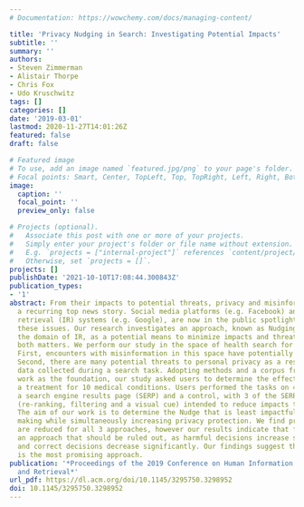 ```yaml
---
# Documentation: https://wowchemy.com/docs/managing-content/

title: 'Privacy Nudging in Search: Investigating Potential Impacts'
subtitle: ''
summary: ''
authors:
- Steven Zimmerman
- Alistair Thorpe
- Chris Fox
- Udo Kruschwitz
tags: []
categories: []
date: '2019-03-01'
lastmod: 2020-11-27T14:01:26Z
featured: false
draft: false

# Featured image
# To use, add an image named `featured.jpg/png` to your page's folder.
# Focal points: Smart, Center, TopLeft, Top, TopRight, Left, Right, BottomLeft, Bottom, BottomRight.
image:
  caption: ''
  focal_point: ''
  preview_only: false

# Projects (optional).
#   Associate this post with one or more of your projects.
#   Simply enter your project's folder or file name without extension.
#   E.g. `projects = ["internal-project"]` references `content/project/deep-learning/index.md`.
#   Otherwise, set `projects = []`.
projects: []
publishDate: '2021-10-10T17:08:44.300843Z'
publication_types:
- '1'
abstract: From their impacts to potential threats, privacy and misinformation are
  a recurring top news story. Social media platforms (e.g. Facebook) and information
  retrieval (IR) systems (e.g. Google), are now in the public spotlight to address
  these issues. Our research investigates an approach, known as Nudging, applied to
  the domain of IR, as a potential means to minimize impacts and threats surrounding
  both matters. We perform our study in the space of health search for two reasons.
  First, encounters with misinformation in this space have potentially grave outcomes.
  Second, there are many potential threats to personal privacy as a result of the
  data collected during a search task. Adopting methods and a corpus from previous
  work as the foundation, our study asked users to determine the effectiveness of
  a treatment for 10 medical conditions. Users performed the tasks on 4 variants of
  a search engine results page (SERP) and a control, with 3 of the SERPS being a Nudge
  (re-ranking, filtering and a visual cue) intended to reduce impacts to privacy.
  The aim of our work is to determine the Nudge that is least impactful to good decision
  making while simultaneously increasing privacy protection. We find privacy impacts
  are reduced for all 3 approaches, however our results indicate that filtering is
  an approach that should be ruled out, as harmful decisions increase significantly
  and correct decisions decrease significantly. Our findings suggest that re-ranking
  is the most promising approach.
publication: '*Proceedings of the 2019 Conference on Human Information Interaction
  and Retrieval*'
url_pdf: https://dl.acm.org/doi/10.1145/3295750.3298952
doi: 10.1145/3295750.3298952
---
```

